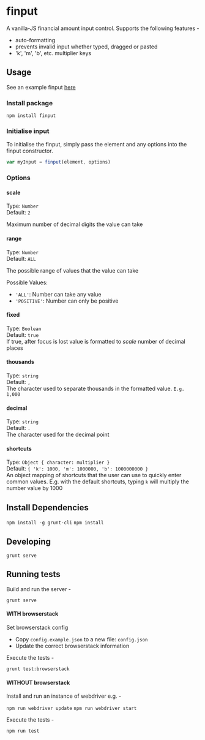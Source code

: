 finput
======

A vanilla-JS financial amount input control. Supports the following features -

* auto-formatting
* prevents invalid input whether typed, dragged or pasted
* 'k', 'm', 'b', etc. multiplier keys

Usage
-----
See an example finput [here](http://alisd23.github.io/finput)

### Install package
`npm install finput`

### Initialise input
To initialise the finput, simply pass the element and any options into the finput constructor.

```javascript
var myInput = finput(element, options)
```

### Options

#### scale
Type: `Number`  
Default: `2`

Maximum number of decimal digits the value can take

#### range
Type: `Number`  
Default: `ALL`

The possible range of values that the value can take

Possible Values:  
- `'ALL'`: Number can take any value  
- `'POSITIVE'`: Number can only be positive

#### fixed
Type: `Boolean`  
Default: `true`  
If true, after focus is lost value is formatted to *scale* number of decimal places

#### thousands
Type: `string`  
Default: `,`  
The character used to separate thousands in the formatted value.
`E.g. 1,000`

#### decimal
Type: `string`  
Default: `.`  
The character used for the decimal point

#### shortcuts
Type: `Object { character: multiplier }`  
Default: `{
  'k': 1000,
  'm': 1000000,
  'b': 1000000000
}`  
An object mapping of shortcuts that the user can use to quickly enter common values.
E.g. with the default shortcuts, typing `k` will multiply the number value by 1000


Install Dependencies
--------------------

`npm install -g grunt-cli`
`npm install`

Developing
----------

`grunt serve`

Running tests
-------------

Build and run the server -

`grunt serve`

#### WITH browserstack

Set browserstack config

- Copy `config.example.json` to a new file: `config.json`
- Update the correct browserstack information

Execute the tests -

`grunt test:browserstack`

#### WITHOUT browserstack

Install and run an instance of webdriver e.g. -

`npm run webdriver update`
`npm run webdriver start`

Execute the tests -

`npm run test`
